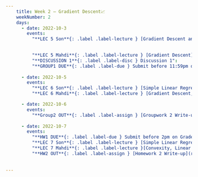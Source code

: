 ```yaml
---
    title: Week 2 – Gradient Descent📈
    weekNumber: 2
    days:
      - date: 2022-10-3
        events:
          "**LEC 5 Son**{: .label .label-lecture } [Gradient Descent and Convexity](resources/lecture/lec05_son.pdf), Annotated":
            

          "**LEC 5 Mahdi**{: .label .label-lecture } [Gradient Descent](resources/lecture/lec05_mahdi.pdf), [Annotated](resources/lecture/lec05_mahdi_annotated.pdf)": "[C1, P16-17](resources/notes/notes_chapter_1.pdf#page=16)"
          "**DISCUSSION 1**{: .label .label-disc } Discussion 1":
          "**GROUP1 DUE**{: .label .label-due } Submit before 11:59pm on Gradescope" :
          
      - date: 2022-10-5
        events:
          "**LEC 6 Son**{: .label .label-lecture } [Simple Linear Regression](resources/lecture/lec06_son.pdf)":
          "**LEC 6 Mahdi**{: .label .label-lecture } [Gradient Descent, Convexity](resources/lecture/lec06_mahdi.pdf), [Annotated](resources/lecture/lec06_mahdi_annotated.pdf), [Code](https://datahub.ucsd.edu/user/msoleymani/notebooks/dsc40a-2021-fa/lectures/lec05/lec05.ipynb)": "[C1, P16-17](resources/notes/notes_chapter_1.pdf#page=16)"

      - date: 2022-10-6
        events:
          "**Group2 OUT**{: .label .label-assign } [Groupwork 2 Write-up](/resources/groupwork/gw2.pdf)":
      
      - date: 2022-10-7
        events:
          "**HW1 DUE**{: .label .label-due } Submit before 2pm on Gradescope" :
          "**LEC 7 Son**{: .label .label-lecture } [Simple Linear Regression Cont](resources/lecture/lec07_son.pdf)" :
          "**LEC 7 Mahdi**{: .label .label-lecture }[Convexity, Linear Regression](resources/lecture/lec07_mahdi.pdf), [Annotated](resources/lecture/lec07_mahdi_annotated.pdf)" : "[C2, P1-7](resources/notes/notes_chapter_2.pdf#page=1)"
          "**HW2 OUT**{: .label .label-assign } [Homework 2 Write-up](resources/homework/hw2.pdf)":
          
            
---
```

